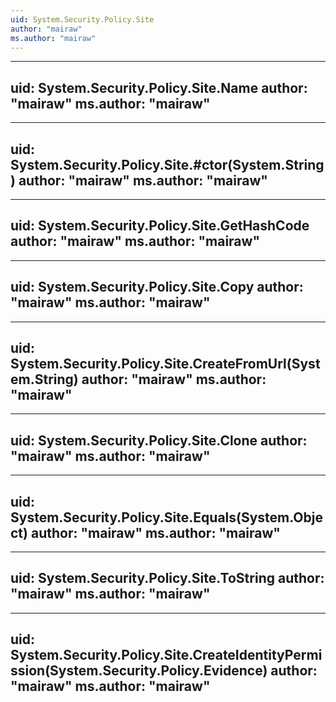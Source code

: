 ```yaml
---
uid: System.Security.Policy.Site
author: "mairaw"
ms.author: "mairaw"
---
```


---
uid: System.Security.Policy.Site.Name
author: "mairaw"
ms.author: "mairaw"
---

---
uid: System.Security.Policy.Site.#ctor(System.String)
author: "mairaw"
ms.author: "mairaw"
---

---
uid: System.Security.Policy.Site.GetHashCode
author: "mairaw"
ms.author: "mairaw"
---

---
uid: System.Security.Policy.Site.Copy
author: "mairaw"
ms.author: "mairaw"
---

---
uid: System.Security.Policy.Site.CreateFromUrl(System.String)
author: "mairaw"
ms.author: "mairaw"
---

---
uid: System.Security.Policy.Site.Clone
author: "mairaw"
ms.author: "mairaw"
---

---
uid: System.Security.Policy.Site.Equals(System.Object)
author: "mairaw"
ms.author: "mairaw"
---

---
uid: System.Security.Policy.Site.ToString
author: "mairaw"
ms.author: "mairaw"
---

---
uid: System.Security.Policy.Site.CreateIdentityPermission(System.Security.Policy.Evidence)
author: "mairaw"
ms.author: "mairaw"
---
